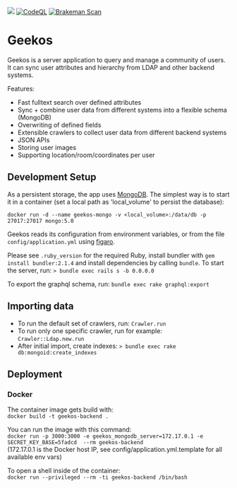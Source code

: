 <a href="https://codeclimate.com/github/SUSE/geekos-backend/maintainability"><img src="https://api.codeclimate.com/v1/badges/ff0dff43b4acf5d77303/maintainability" /></a>
[![CodeQL](https://github.com/SUSE/geekos-backend/actions/workflows/codeql-analysis.yml/badge.svg)](https://github.com/SUSE/geekos-backend/actions/workflows/codeql-analysis.yml)
[![Brakeman Scan](https://github.com/SUSE/geekos-backend/actions/workflows/brakeman-analysis.yml/badge.svg)](https://github.com/SUSE/geekos-backend/actions/workflows/brakeman-analysis.yml)

# Geekos

Geekos is a server application to query and manage a community of users.
It can sync user attributes and hierarchy from LDAP and other backend systems.

Features:

* Fast fulltext search over defined attributes
* Sync + combine user data from different systems into a flexible schema (MongoDB)
* Overwriting of defined fields
* Extensible crawlers to collect user data from different backend systems
* JSON APIs
* Storing user images
* Supporting location/room/coordinates per user


## Development Setup

As a persistent storage, the app uses [MongoDB](https://www.mongodb.com/).
The simplest way is to start it in a container (set a local path as 'local_volume'
to persist the database):

`docker run -d --name geekos-mongo -v <local_volume>:/data/db -p 27017:27017 mongo:5.0`

Geekos reads its configuration from environment variables, or from the file `config/application.yml`
using [figaro](https://github.com/laserlemon/figaro).

Please see `.ruby_version` for the required Ruby, install bundler with
`gem install bundler:2.1.4` and install dependencies by calling `bundle`.
To start the server, run: `> bundle exec rails s -b 0.0.0.0`

To export the graphql schema, run: `bundle exec rake graphql:export`

## Importing data

* To run the default set of crawlers, run: `Crawler.run`
* To run only one specific crawler, run for example: `Crawler::Ldap.new.run`
* After initial import, create indexes: `> bundle exec rake db:mongoid:create_indexes`


## Deployment

### Docker

The container image gets build with: <br>
`docker build -t geekos-backend .`

You can run the image with this command: <br> `docker run -p 3000:3000 -e geekos_mongodb_server=172.17.0.1 -e SECRET_KEY_BASE=5fadcd  --rm geekos-backend` <br>
(172.17.0.1 is the Docker host IP, see config/application.yml.template for all available env vars)

To open a shell inside of the container: <br> `docker run --privileged --rm -ti geekos-backend /bin/bash`
